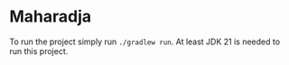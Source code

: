 # Maharadja

To run the project simply run `./gradlew run`. At least JDK 21 is needed to run this project.
